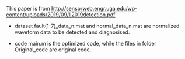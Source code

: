 This paper is from 
http://sensorweb.engr.uga.edu/wp-content/uploads/2019/09/li2019detection.pdf

- dataset
    fault(1-7)_data_n.mat and normal_data_n.mat are normalized waveform data to be detected and diagnosised.

- code
    main.m is the optimized code, while the files in folder Original_code are original code.
